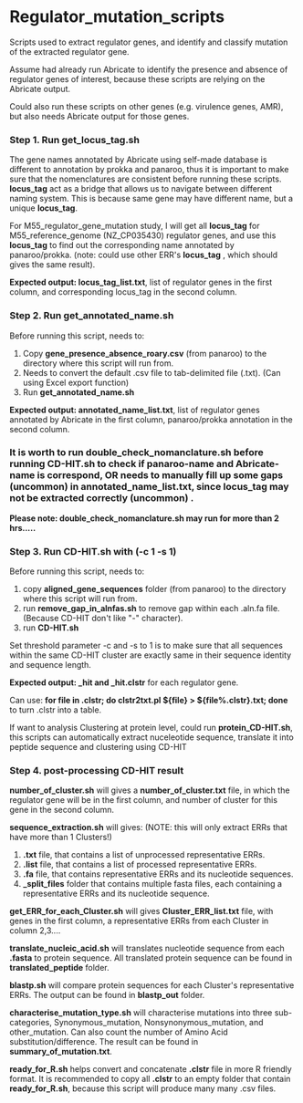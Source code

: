 # Regulator_mutation_scripts
Scripts used to extract regulator genes, and identify and classify mutation of the extracted regulator gene.

Assume had already run Abricate to identify the presence and absence of regulator genes of interest, because these scripts are relying on the Abricate output.

Could also run these scripts on other genes (e.g. virulence genes, AMR), but also needs Abricate output for those genes. 

### Step 1. Run get_locus_tag.sh
The gene names annotated by Abricate using self-made database is different to annotation by prokka and panaroo, thus it is important to make sure that the nomenclatures are consistent before running these scripts.
 **locus_tag** act as a bridge that allows us to navigate between different naming system. This is because same gene may have different name, but a unique **locus_tag**.
 
For M55_regulator_gene_mutation study, I will get all **locus_tag** for  M55_reference_genome (NZ_CP035430) regulator genes, and use this **locus_tag** to find out the corresponding name annotated by panaroo/prokka. (note: could use other ERR's **locus_tag** , which should gives the same result). 

 **Expected output: locus_tag_list.txt**, list of regulator genes in the first column, and corresponding locus_tag in the second column.
 

### Step 2. Run get_annotated_name.sh
Before running this script, needs to:
1. Copy **gene_presence_absence_roary.csv** (from panaroo) to the directory where this script will run from.
2. Needs to convert the default .csv file to tab-delimited file (.txt). (Can using Excel export function)
3. Run **get_annotated_name.sh**

**Expected output: annotated_name_list.txt**, list of regulator genes annotated by Abricate in the first column, panaroo/prokka annotation in the second column.

### It is worth to run double_check_nomanclature.sh before running CD-HIT.sh to check if panaroo-name and Abricate-name is correspond, OR needs to manually fill up some gaps (uncommon) in annotated_name_list.txt, since locus_tag may not be extracted correctly (uncommon) . 
**Please note: double_check_nomanclature.sh may run for more than 2 hrs.....**


### Step 3. Run CD-HIT.sh   with (-c 1 -s 1)
Before running this script, needs to:
1. copy **aligned_gene_sequences** folder (from panaroo) to the directory where this script will run from.
2. run **remove_gap_in_alnfas.sh** to remove gap within each .aln.fa file. (Because CD-HIT don't like "-" character).
3. run **CD-HIT.sh**

Set threshold parameter -c and -s to 1 is to make sure that all sequences within the same CD-HIT cluster are exactly same in their sequence identity and sequence length.

**Expected output: _hit and _hit.clstr** for each regulator gene. 

Can use: **for file in .clstr; do clstr2txt.pl ${file} > ${file%.clstr}.txt; done** to turn .clstr into a table. 

If want to analysis Clustering at protein level, could run **protein_CD-HIT.sh**, this scripts can automatically extract nuceleotide sequence, translate it into peptide sequence and clustering using CD-HIT 

### Step 4. post-processing CD-HIT result

**number_of_cluster.sh** will gives a **number_of_cluster.txt** file, in which the regulator gene will be in the first column, and number of cluster for this gene in the second column.

**sequence_extraction.sh** will gives:  (NOTE: this will only extract ERRs that have more than 1 Clusters!) 
1. **.txt** file, that contains a list of unprocessed representative ERRs. 
2. **.list** file, that contains a list of processed representative ERRs. 
3. **.fa** file, that contains representative ERRs and its nucleotide sequences.
4. **_split_files** folder that contains multiple fasta files, each containing a representative ERRs and its nucleotide sequence.

**get_ERR_for_each_Cluster.sh** will gives **Cluster_ERR_list.txt** file, with genes in the first column, a representative ERRs from each Cluster in column 2,3....

**translate_nucleic_acid.sh** will translates nucleotide sequence from each **.fasta** to protein sequence. All translated protein sequence can be found in **translated_peptide** folder.

**blastp.sh** will compare protein sequences for each Cluster's representative ERRs. The output can be found in **blastp_out** folder. 

**characterise_mutation_type.sh** will characterise mutations into three sub-categories, Synonymous_mutation, Nonsynonymous_mutation, and other_mutation. Can also count the number of Amino Acid substitution/difference. The result can be found in **summary_of_mutation.txt**. 

**ready_for_R.sh** helps convert and concatenate **.clstr** file in more R friendly format.
It is recommended to copy all **.clstr** to an empty folder that contain **ready_for_R.sh**, because this script will produce many many .csv files.







